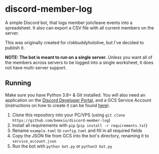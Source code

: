 # discord-member-log
A simple Discord bot, that logs member join/leave events into a spreadsheet.
It also can export a CSV file with all current members on the server.

This was originally created for r/okbuddyhololive, but I've decided to publish it.

**NOTE: The bot is meant to run on a single server.**
Unless you want all of the members across servers to be logged into a single worksheet, 
it does not have multi-server support.

## Running
Make sure you have Python 3.8+ & Git installed.
You will also need an application on the [Discord Developer Portal](https://discord.com/developers/applications),
and a GCS Service Account (instructions on how to create it can be found [here](https://docs.gspread.org/en/v5.2.0/oauth2.html#for-bots-using-service-account)).

1. Clone this repository into your PC/VPS (using `git clone https://github.com/bemxio/discord-member-log`)
2. Install all requirements with `pip` (`pip install -r requirements.txt`)
3. Rename `example.toml` to `config.toml` and fill in all required fields
4. Copy the JSON file from GCS into the bot's directory, renaming it to `service_account.json`
5. Run the bot with `python bot.py` or `python3 bot.py`